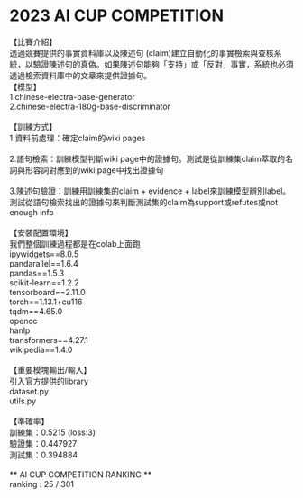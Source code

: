 # 2023 AI CUP COMPETITION
【比賽介紹】<br>
透過競賽提供的事實資料庫以及陳述句 (claim)建立自動化的事實檢索與查核系統，以驗證陳述句的真偽。如果陳述句能夠「支持」或「反對」事實，系統也必須透過檢索資料庫中的文章來提供證據句。
<br>
【模型】<br>
1.chinese-electra-base-generator<br>
2.chinese-electra-180g-base-discriminator<br>
<br>
【訓練方式】<br>
1.資料前處理：確定claim的wiki pages<br>
<br>
2.語句檢索：訓練模型判斷wiki page中的證據句。測試是從訓練集claim萃取的名詞與形容詞對應到的wiki page中找出證據句<br>
<br>
3.陳述句驗證：訓練用訓練集的claim + evidence + label來訓練模型辨別label。測試從語句檢索找出的證據句來判斷測試集的claim為support或refutes或not enough info<br>
<br>
【安裝配置環境】<br>
我們整個訓練過程都是在colab上面跑<br>
ipywidgets==8.0.5<br>
pandarallel==1.6.4<br>
pandas==1.5.3<br>
scikit-learn==1.2.2<br>
tensorboard==2.11.0<br>
torch==1.13.1+cu116<br>
tqdm==4.65.0<br>
opencc<br>
hanlp<br>
transformers==4.27.1<br>
wikipedia==1.4.0<br>
<br>
【重要模塊輸出/輸入】<br>
引入官方提供的library<br>
dataset.py<br>
utils.py<br>
<br>
【準確率】<br>
訓練集：0.5215 (loss:3)<br>
驗證集：0.447927<br>
測試集：0.394884<br>
<br>
** AI CUP COMPETITION RANKING **<br>
ranking : 25 / 301<br>
